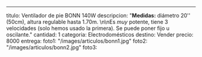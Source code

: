 ---
titulo: Ventilador de pie BONN 140W
descripcion: "**Medidas:** diámetro 20'' (50cm), altura regulable hasta 1.70m. \n\nEs
  _muy_ potente, tiene 3 velocidades (solo hemos usado la primera). Se puede poner
  fijo u oscilante."
cantidad: 1
categoria: Electrodomésticos
destino: Vender
precio: 8000
entrega: 
foto1: "/images/articulos/bonn1.jpg"
foto2: "/images/articulos/bonn2.jpg"
foto3: 
